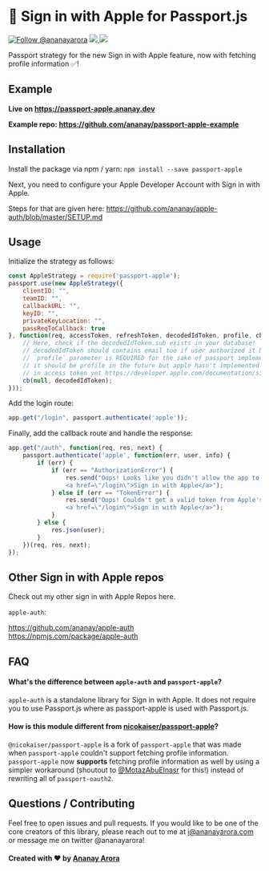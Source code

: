 #  Sign in with Apple for Passport.js

<a href="https://twitter.com/intent/follow?screen_name=ananayarora"><img src="https://img.shields.io/twitter/follow/ananayarora.svg?label=Follow%20@ananayarora" alt="Follow @ananayarora"></img></a>
<a href="https://npmjs.com/package/passport-apple">
  <img src="https://img.shields.io/npm/dt/passport-apple.svg"></img>
  <img src="https://img.shields.io/npm/v/passport-apple.svg"></img>
</a>
</p>

Passport strategy for the new Sign in with Apple feature, now with fetching profile information ✅!

## Example

**Live on https://passport-apple.ananay.dev**

**Example repo: https://github.com/ananay/passport-apple-example**

## Installation
Install the package via npm / yarn:
``` npm install --save passport-apple ```

Next, you need to configure your Apple Developer Account with Sign in with Apple.

Steps for that are given here:
https://github.com/ananay/apple-auth/blob/master/SETUP.md

## Usage

Initialize the strategy as follows:

```js
const AppleStrategy = require('passport-apple');
passport.use(new AppleStrategy({
    clientID: "",
    teamID: "",
    callbackURL: "",
    keyID: "",
    privateKeyLocation: "",
    passReqToCallback: true
}, function(req, accessToken, refreshToken, decodedIdToken, profile, cb) {
    // Here, check if the decodedIdToken.sub exists in your database!
    // decodedIdToken should contains email too if user authorized it but will not contain the name
    // `profile` parameter is REQUIRED for the sake of passport implementation
    // it should be profile in the future but apple hasn't implemented passing data
    // in access token yet https://developer.apple.com/documentation/sign_in_with_apple/tokenresponse
    cb(null, decodedIdToken);
}));
```
Add the login route:
```js
app.get("/login", passport.authenticate('apple'));
```

Finally, add the callback route and handle the response:
```js
app.get("/auth", function(req, res, next) {
    passport.authenticate('apple', function(err, user, info) {
        if (err) {
            if (err == "AuthorizationError") {
                res.send("Oops! Looks like you didn't allow the app to proceed. Please sign in again! <br /> \
                <a href=\"/login\">Sign in with Apple</a>");
            } else if (err == "TokenError") {
                res.send("Oops! Couldn't get a valid token from Apple's servers! <br /> \
                <a href=\"/login\">Sign in with Apple</a>");
            }
        } else {
            res.json(user);
        }
    })(req, res, next);
});
```

## Other Sign in with Apple repos

Check out my other sign in with Apple Repos here.

```apple-auth```:

<a href="https://github.com/ananay/apple-auth">https://github.com/ananay/apple-auth</a><br />
<a href="https://npmjs.com/package/apple-auth">https://npmjs.com/package/apple-auth</a>


## FAQ

#### What's the difference between `apple-auth` and `passport-apple`?
`apple-auth` is a standalone library for Sign in with Apple. It does not require you to use Passport.js where as passport-apple is used with Passport.js.

#### How is this module different from [nicokaiser/passport-apple](https://github.com/nicokaiser/passport-apple)?
`@nicokaiser/passport-apple` is a fork of `passport-apple` that was made when `passport-apple` couldn't support fetching profile information. `passport-apple` now **supports** fetching profile information as well by using a simpler workaround (shoutout to [@MotazAbuElnasr](https://github.com/MotazAbuElnasr) for this!) instead of rewriting all of `passport-oauth2`.

## Questions / Contributing

Feel free to open issues and pull requests. If you would like to be one of the core creators of this library, please reach out to me at i@ananayarora.com or message me on twitter @ananayarora!

<h4> Created with ❤️ by <a href="https://ananayarora.com">Ananay Arora</a></h4>
